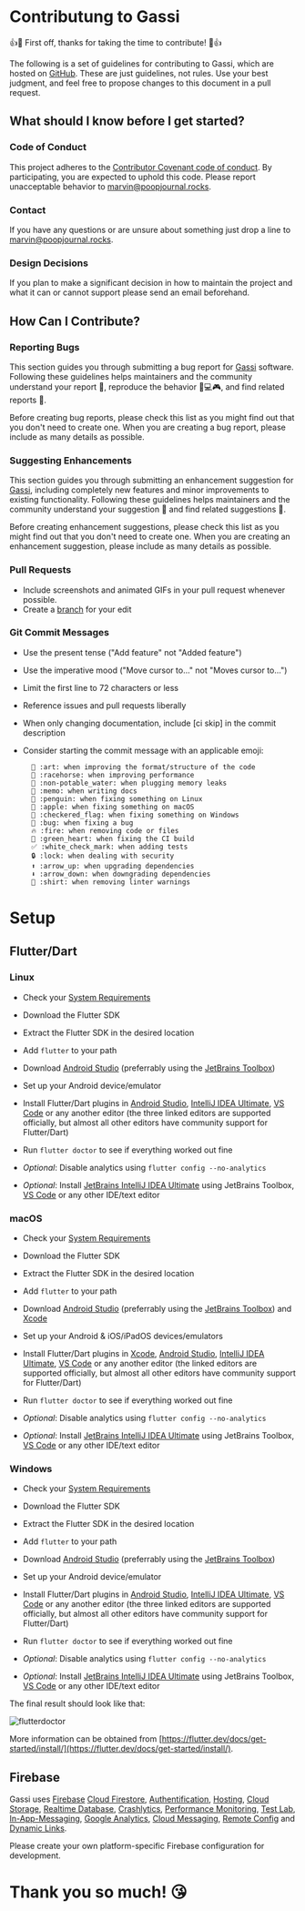 # Contributung to Gassi

👍🎉 First off, thanks for taking the time to contribute! 🎉👍

The following is a set of guidelines for contributing to Gassi, which are hosted on [GitHub](https://github.com/Crazy-Marvin/Gassi). These are just guidelines, not rules. Use your best judgment, and feel free to propose changes to this document in a pull request.

## What should I know before I get started?

### Code of Conduct

This project adheres to the [Contributor Covenant code of conduct](https://contributor-covenant.org/version/1/4/).
By participating, you are expected to uphold this code. Please report unacceptable behavior to [marvin@poopjournal.rocks](mailto:marvin@poopjournal.rocks).

### Contact

If you have any questions or are unsure about something just drop a line to [marvin@poopjournal.rocks](mailto:marvin@poopjournal.rocks).

### Design Decisions

If you plan to make a significant decision in how to maintain the project and what it can or cannot support please send an email beforehand. 

## How Can I Contribute?

### Reporting Bugs

This section guides you through submitting a bug report for [Gassi](https://poopjournal.rocks/Gassi/) software. Following these guidelines helps maintainers and the community understand your report 📝, reproduce the behavior 📱💻🎮, and find related reports 🔎.

Before creating bug reports, please check this list as you might find out that you don't need to create one. When you are creating a bug report, please include as many details as possible.

### Suggesting Enhancements

This section guides you through submitting an enhancement suggestion for [Gassi](https://poopjournal.rocks/Gassi/), including completely new features and minor improvements to existing functionality. Following these guidelines helps maintainers and the community understand your suggestion 📝 and find related suggestions 🔎.

Before creating enhancement suggestions, please check this list as you might find out that you don't need to create one. When you are creating an enhancement suggestion, please include as many details as possible.

### Pull Requests

+ Include screenshots and animated GIFs in your pull request whenever possible.
+ Create a [branch](https://guides.github.com/introduction/flow/) for your edit
    
### Git Commit Messages

+ Use the present tense ("Add feature" not "Added feature")
+ Use the imperative mood ("Move cursor to..." not "Moves cursor to...")
+ Limit the first line to 72 characters or less
+ Reference issues and pull requests liberally
+ When only changing documentation, include [ci skip] in the commit description
+ Consider starting the commit message with an applicable emoji:

        🎨 :art: when improving the format/structure of the code
        🐎 :racehorse: when improving performance
        🚱 :non-potable_water: when plugging memory leaks
        📝 :memo: when writing docs
        🐧 :penguin: when fixing something on Linux
        🍎 :apple: when fixing something on macOS
        🏁 :checkered_flag: when fixing something on Windows
        🐛 :bug: when fixing a bug
        🔥 :fire: when removing code or files
        💚 :green_heart: when fixing the CI build
        ✅ :white_check_mark: when adding tests
        🔒 :lock: when dealing with security
        ⬆️ :arrow_up: when upgrading dependencies
        ⬇️ :arrow_down: when downgrading dependencies
        👕 :shirt: when removing linter warnings
        

# Setup

## Flutter/Dart

### Linux

- Check your [System Requirements](https://flutter.dev/docs/get-started/install/linux/)
- Download the Flutter SDK
- Extract the Flutter SDK in the desired location
- Add ```flutter``` to your path
- Download [Android Studio](https://developer.android.com/studio) (preferrably using the [JetBrains Toolbox](https://www.jetbrains.com/toolbox/app/))
- Set up your Android device/emulator 
- Install Flutter/Dart plugins in [Android Studio](https://developer.android.com/studio), [IntelliJ IDEA Ultimate](https://www.jetbrains.com/idea/), [VS Code](https://code.visualstudio.com/) or any another editor (the three linked editors are supported officially, but almost all other editors have community support for Flutter/Dart)
- Run ```flutter doctor``` to see if everything worked out fine

- *Optional*: Disable analytics using ```flutter config --no-analytics```
- *Optional*: Install [JetBrains IntelliJ IDEA Ultimate](https://www.jetbrains.com/idea/) using JetBrains Toolbox, [VS Code](https://code.visualstudio.com/) or any other IDE/text editor

### macOS

- Check your [System Requirements](https://flutter.dev/docs/get-started/install/macos/)
- Download the Flutter SDK
- Extract the Flutter SDK in the desired location
- Add ```flutter``` to your path
- Download [Android Studio](https://developer.android.com/studio) (preferrably using the [JetBrains Toolbox](https://www.jetbrains.com/toolbox/app/)) and [Xcode](https://developer.apple.com/xcode/)
- Set up your Android & iOS/iPadOS devices/emulators 
- Install Flutter/Dart plugins in [Xcode](https://developer.apple.com/xcode/), [Android Studio](https://developer.android.com/studio), [IntelliJ IDEA Ultimate](https://www.jetbrains.com/idea/), [VS Code](https://code.visualstudio.com/) or any another editor (the linked editors are supported officially, but almost all other editors have community support for Flutter/Dart)
- Run ```flutter doctor``` to see if everything worked out fine

- *Optional*: Disable analytics using ```flutter config --no-analytics```
- *Optional*: Install [JetBrains IntelliJ IDEA Ultimate](https://www.jetbrains.com/idea/) using JetBrains Toolbox, [VS Code](https://code.visualstudio.com/) or any other IDE/text editor

### Windows

- Check your [System Requirements](https://flutter.dev/docs/get-started/install/windows/)
- Download the Flutter SDK
- Extract the Flutter SDK in the desired location
- Add ```flutter``` to your path
- Download [Android Studio](https://developer.android.com/studio) (preferrably using the [JetBrains Toolbox](https://www.jetbrains.com/toolbox/app/))
- Set up your Android device/emulator 
- Install Flutter/Dart plugins in [Android Studio](https://developer.android.com/studio), [IntelliJ IDEA Ultimate](https://www.jetbrains.com/idea/), [VS Code](https://code.visualstudio.com/) or any another editor (the three linked editors are supported officially, but almost all other editors have community support for Flutter/Dart)
- Run ```flutter doctor``` to see if everything worked out fine

- *Optional*: Disable analytics using ```flutter config --no-analytics```
- *Optional*: Install [JetBrains IntelliJ IDEA Ultimate](https://www.jetbrains.com/idea/) using JetBrains Toolbox, [VS Code](https://code.visualstudio.com/) or any other IDE/text editor

The final result should look like that:

![flutterdoctor](https://user-images.githubusercontent.com/15004217/61824197-b1d18280-ae5d-11e9-9824-ec84e473d60e.png)

More information can be obtained from [https://flutter.dev/docs/get-started/install/](https://flutter.dev/docs/get-started/install/).

## Firebase

Gassi uses [Firebase](https://firebase.google.com/) [Cloud Firestore](https://firebase.google.com/products/firestore/), [Authentification](https://firebase.google.com/products/auth/), [Hosting](https://firebase.google.com/products/hosting/), [Cloud Storage](https://firebase.google.com/products/storage/), [Realtime Database](https://firebase.google.com/products/realtime-database/), [Crashlytics](https://firebase.google.com/products/crashlytics/), [Performance Monitoring](https://firebase.google.com/products/performance/), [Test Lab](https://firebase.google.com/products/test-lab/), [In-App-Messaging](https://firebase.google.com/products/in-app-messaging/), [Google Analytics](https://firebase.google.com/products/analytics/), [Cloud Messaging](https://firebase.google.com/products/cloud-messaging/), [Remote Config](https://firebase.google.com/products/remote-config/) and [Dynamic Links](https://firebase.google.com/products/dynamic-links/).

Please create your own platform-specific Firebase configuration for development.

# __Thank you so much! 😘__

